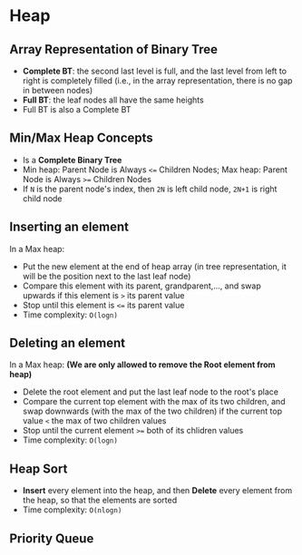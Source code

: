 # Heap

## Array Representation of Binary Tree

- **Complete BT**: the second last level is full, and the last level from left to right is completely filled (i.e., in the array representation, there is no gap in between nodes)
- **Full BT**: the leaf nodes all have the same heights
- Full BT is also a Complete BT

## Min/Max Heap Concepts

- Is a **Complete Binary Tree**
- Min heap: Parent Node is Always `<=` Children Nodes; Max heap: Parent Node is Always `>=` Children Nodes
- If `N` is the parent node's index, then `2N` is left child node, `2N+1` is right child node

## Inserting an element 

In a Max heap:

- Put the new element at the end of heap array (in tree representation, it will be the position next to the last leaf node)
- Compare this element with its parent, grandparent,..., and swap upwards if this element is `>` its parent value
- Stop until this element is `<=` its parent value
- Time complexity: `O(logn)`

## Deleting an element 

In a Max heap: **(We are only allowed to remove the Root element from heap)**

- Delete the root element and put the last leaf node to the root's place
- Compare the current top element with the max of its two children, and swap downwards (with the max of the two children) if the current top value `<` the max of two children values
- Stop until the current element `>=` both of its chlidren values
- Time complexity: `O(logn)`

## Heap Sort

- **Insert** every element into the heap, and then **Delete** every element from the heap, so that the elements are sorted
- Time complexity: `O(nlogn)`

## Priority Queue
